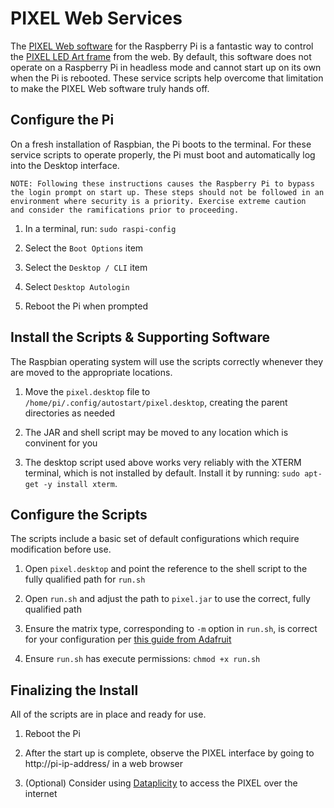 # PIXEL Web Services

The [PIXEL Web software](http://ledpixelart.com/raspberry-pi/) for the Raspberry Pi is a fantastic way to control the [PIXEL LED Art frame](http://ledpixelart.com/) from the web. By default, this software does not operate on a Raspberry Pi in headless mode and cannot start up on its own when the Pi is rebooted. These service scripts help overcome that limitation to make the PIXEL Web software truly hands off.

## Configure the Pi

On a fresh installation of Raspbian, the Pi boots to the terminal. For these service scripts to operate properly, the Pi must boot and automatically log into the Desktop interface.

```text
NOTE: Following these instructions causes the Raspberry Pi to bypass
the login prompt on start up. These steps should not be followed in an
environment where security is a priority. Exercise extreme caution
and consider the ramifications prior to proceeding.
```

1. In a terminal, run: `sudo raspi-config`

1. Select the `Boot Options` item

1. Select the `Desktop / CLI` item

1. Select `Desktop Autologin`

1. Reboot the Pi when prompted

## Install the Scripts & Supporting Software

The Raspbian operating system will use the scripts correctly whenever they are moved to the appropriate locations.

1. Move the `pixel.desktop` file to `/home/pi/.config/autostart/pixel.desktop`, creating the parent directories as needed

1. The JAR and shell script may be moved to any location which is convinent for you

1. The desktop script used above works very reliably with the XTERM terminal, which is not installed by default. Install it by running: `sudo apt-get -y install xterm`.

## Configure the Scripts

The scripts include a basic set of default configurations which require modification before use.

1. Open `pixel.desktop` and point the reference to the shell script to the fully qualified path for `run.sh`

1. Open `run.sh` and adjust the path to `pixel.jar` to use the correct, fully qualified path

1. Ensure the matrix type, corresponding to `-m` option in `run.sh`, is correct for your configuration per [this guide from Adafruit](https://learn.adafruit.com/web-enabled-pixel-on-raspberry-pi/usage#command-line-switches)

1. Ensure `run.sh` has execute permissions: `chmod +x run.sh`

## Finalizing the Install

All of the scripts are in place and ready for use.

1. Reboot the Pi

1. After the start up is complete, observe the PIXEL interface by going to http://pi-ip-address/ in a web browser

1. (Optional) Consider using [Dataplicity](https://dataplicity.com/) to access the PIXEL over the internet